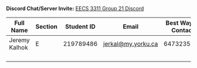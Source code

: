 **Discord Chat/Server Invite:** [EECS 3311 Group 21 Discord](https://discord.gg/7jcCPjfhTF)

| Full Name | Section | Student ID | Email | Best Way to Contact | Discord Username
|---|---|---|---|---|---
| Jeremy Kalhok | E | 219789486 | jerkal@my.yorku.ca | 6473235563 | mirage01
|  |  |  |  |  | 
|  |  |  |  |  |
|  |  |  |  |  |
|  |  |  |  |  |
